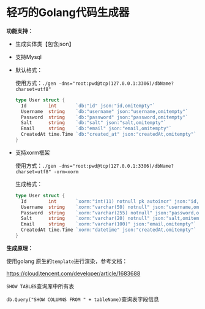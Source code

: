 # 轻巧的Golang代码生成器

**功能支持：**

- 生成实体类【包含json】

- 支持Mysql

- 默认格式：
    
    使用方式：`./gen -dns="root:pwd@tcp(127.0.0.1:3306)/dbName?charset=utf8"`
	
	```go
	type User struct {
	  Id        int       `db:"id" json:"id,omitempty"`
	  Username  string    `db:"username" json:"username,omitempty"`
	  Password  string    `db:"password" json:"password,omitempty"`
      Salt      string    `db:"salt" json:"salt,omitempty"`
      Email     string    `db:"email" json:"email,omitempty"`
      CreatedAt time.Time `db:"created_at" json:"createdAt,omitempty"`
    }
    ```
    
- 支持xorm框架

  使用方式：`./gen -dns="root:pwd@tcp(127.0.0.1:3306)/dbName?charset=utf8" -orm=xorm `

  生成格式：

  ```go
  type User struct {
  	Id        int       `xorm:"int(11) notnull pk autoincr" json:"id,omitempty"`
  	Username  string    `xorm:"varchar(50) notnull" json:"username,omitempty"`
  	Password  string    `xorm:"varchar(255) notnull" json:"password,omitempty"`
  	Salt      string    `xorm:"varchar(20) notnull" json:"salt,omitempty"`
  	Email     string    `xorm:"varchar(100)" json:"email,omitempty"`
  	CreatedAt time.Time `xorm:"datetime" json:"createdAt,omitempty"`
  }
  ```

  

**生成原理：**

使用golang 原生的`template`进行渲染，参考文档：

https://cloud.tencent.com/developer/article/1683688

`SHOW TABLES`查询库中所有表

`db.Query("SHOW COLUMNS FROM " + tableName)`查询表字段信息